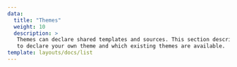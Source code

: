 ```yaml
---
data:
  title: "Themes"
  weight: 10
  description: >
   Themes can declare shared templates and sources. This section describes how
   to declare your own theme and which existing themes are available.
template: layouts/docs/list
---
```

